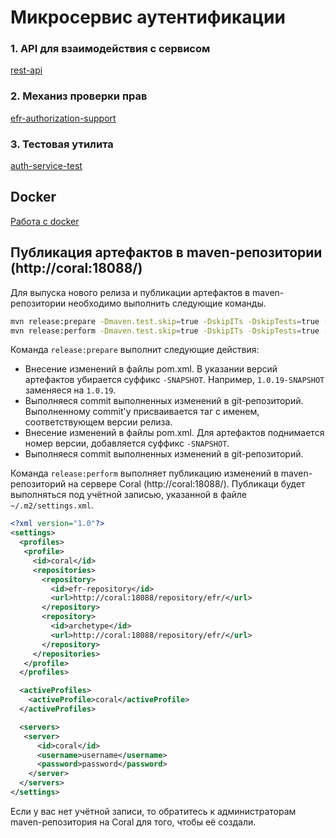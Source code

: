 # Микросервис аутентификации

### 1. API для взаимодействия с сервисом
[rest-api](docs/API.md)

### 2. Механиз проверки прав

[efr-authorization-support](efr-authorization-support/README.md)

### 3. Тестовая утилита

[auth-service-test](auth-service-test/README.md)

## Docker

[Работа с docker](docs/docker.md)

## Публикация артефактов в maven-репозитории (http://coral:18088/)
Для выпуска нового релиза и публикации артефактов в maven-репозитории необходимо выполнить следующие команды.
```bash
mvn release:prepare -Dmaven.test.skip=true -DskipITs -DskipTests=true -Darguments=-DskipTests
mvn release:perform -Dmaven.test.skip=true -DskipITs -DskipTests=true -Darguments=-DskipTests
```
Команда `release:prepare` выполнит следующие действия:
* Внесение изменений в файлы pom.xml. В указании версий артефактов убирается суффикс `-SNAPSHOT`. Например, `1.0.19-SNAPSHOT` заменяеся на `1.0.19`.
* Выполняеся commit выполненных изменений в git-репозиторий. Выполненному commit'у присваивается таг с именем, соответствующем версии релиза.
* Внесение изменений в файлы pom.xml. Для артефактов поднимается номер версии, добавляется суффикс `-SNAPSHOT`.
* Выполняеся commit выполненных изменений в git-репозиторий.

Команда `release:perform` выполняет публикацию изменений в maven-репозиторий на сервере Coral (http://coral:18088/).
Публикаци будет выполняться под учётной записью, указанной в файле `~/.m2/settings.xml`.
```xml
<?xml version="1.0"?>
<settings> 
  <profiles>
   <profile>
     <id>coral</id>
     <repositories>
       <repository>
         <id>efr-repository</id>
         <url>http://coral:18088/repository/efr/</url>
       </repository>
       <repository>
         <id>archetype</id>
         <url>http://coral:18088/repository/efr/</url>
       </repository>
     </repositories>
   </profile>
  </profiles>

  <activeProfiles>
    <activeProfile>coral</activeProfile>
  </activeProfiles>

  <servers>
   <server>
      <id>coral</id>
      <username>username</username>
      <password>password</password>
    </server>
  </servers>
</settings>
```
Если у вас нет учётной записи, то обратитесь к администраторам maven-репозитория на Coral для того, чтобы её создали.